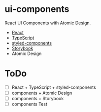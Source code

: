 # ui-components
React UI Components with Atomic Design.

- [React](https://reactjs.org/)
- [TypeScript](https://github.com/Microsoft/TypeScript)
- [styled-components](https://www.styled-components.com/)
- [Storybook](https://storybook.js.org/)
- Atomic Design

# ToDo
- [ ] React + TypeScript + styled-components
- [ ] components + Atomic Design
- [ ] components + Storybook
- [ ] components Test
